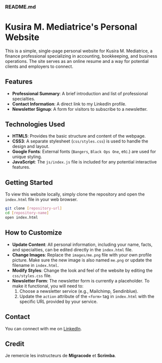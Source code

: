 ### **README.md**

# Kusira M. Mediatrice's Personal Website

This is a simple, single-page personal website for Kusira M. Mediatrice, a finance professional specializing in accounting, bookkeeping, and business operations. The site serves as an online resume and a way for potential clients and employers to connect.

## Features

  * **Professional Summary**: A brief introduction and list of professional specialties.
  * **Contact Information**: A direct link to my LinkedIn profile.
  * **Newsletter Signup**: A form for visitors to subscribe to a newsletter.

## Technologies Used

  * **HTML5**: Provides the basic structure and content of the webpage.
  * **CSS3**: A separate stylesheet (`css/styles.css`) is used to handle the design and layout.
  * **Google Fonts**: External fonts (`Bangers`, `Black Ops One`, etc.) are used for unique styling.
  * **JavaScript**: The `js/index.js` file is included for any potential interactive features.

## Getting Started

To view this website locally, simply clone the repository and open the `index.html` file in your web browser.

```bash
git clone [repository-url]
cd [repository-name]
open index.html
```

## How to Customize

  * **Update Content**: All personal information, including your name, facts, and specialties, can be edited directly in the `index.html` file.
  * **Change Images**: Replace the `images/me.png` file with your own profile picture. Make sure the new image is also named `me.png` or update the filename in `index.html`.
  * **Modify Styles**: Change the look and feel of the website by editing the `css/styles.css` file.
  * **Newsletter Form**: The newsletter form is currently a placeholder. To make it functional, you will need to:
    1.  Choose a newsletter service (e.g., Mailchimp, Sendinblue).
    2.  Update the `action` attribute of the `<form>` tag in `index.html` with the specific URL provided by your service.

## Contact

You can connect with me on [LinkedIn](https://www.google.com/search?q=https://www.linkedin.com/in/kusira-finance-analytic).

## Credit

Je remercie les instructeurs de **Migracode** et **Scrimba**.
